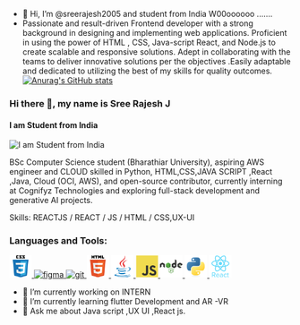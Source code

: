 - 👋 Hi, I’m @sreerajesh2005 and student from India W00oooooo .......
- Passionate and result-driven Frontend developer with a strong background in designing and implementing web
applications. Proficient in using the power of HTML , CSS, Java-script React, and Node.js to create scalable and
responsive solutions. Adept in collaborating with the teams to deliver innovative solutions per the objectives .Easily
adaptable and dedicated to utilizing the best of my skills for quality outcomes.
[![Anurag's GitHub stats](https://github-readme-stats.vercel.app/api?username=sreerajesh2005)](https://github.com/anuraghazra/github-readme-stats)
### Hi there 👋, my name is Sree Rajesh J
#### I am Student from India
![I am Student from India](https://i.pinimg.com/564x/d3/36/39/d33639a83730a644e874fcd9e82925c3.jpg)

BSc Computer Science student (Bharathiar University), aspiring AWS engineer and CLOUD  skilled in Python, HTML,CSS,JAVA SCRIPT ,React ,Java, Cloud (OCI, AWS), and open-source contributor, currently interning at Cognifyz Technologies and exploring full-stack development and generative AI projects.








Skills: REACTJS / REACT / JS / HTML / CSS,UX-UI
<h3 align="left">Languages and Tools:</h3>
<p align="left"> <a href="https://www.w3schools.com/css/" target="_blank" rel="noreferrer"> <img src="https://raw.githubusercontent.com/devicons/devicon/master/icons/css3/css3-original-wordmark.svg" alt="css3" width="40" height="40"/> </a> <a href="https://www.figma.com/" target="_blank" rel="noreferrer"> <img src="https://www.vectorlogo.zone/logos/figma/figma-icon.svg" alt="figma" width="40" height="40"/> </a> <a href="https://git-scm.com/" target="_blank" rel="noreferrer"> <img src="https://www.vectorlogo.zone/logos/git-scm/git-scm-icon.svg" alt="git" width="40" height="40"/> </a> <a href="https://www.w3.org/html/" target="_blank" rel="noreferrer"> <img src="https://raw.githubusercontent.com/devicons/devicon/master/icons/html5/html5-original-wordmark.svg" alt="html5" width="40" height="40"/> </a> <a href="https://www.java.com" target="_blank" rel="noreferrer"> <img src="https://raw.githubusercontent.com/devicons/devicon/master/icons/java/java-original.svg" alt="java" width="40" height="40"/> </a> <a href="https://developer.mozilla.org/en-US/docs/Web/JavaScript" target="_blank" rel="noreferrer"> <img src="https://raw.githubusercontent.com/devicons/devicon/master/icons/javascript/javascript-original.svg" alt="javascript" width="40" height="40"/> </a> <a href="https://nodejs.org" target="_blank" rel="noreferrer"> <img src="https://raw.githubusercontent.com/devicons/devicon/master/icons/nodejs/nodejs-original-wordmark.svg" alt="nodejs" width="40" height="40"/> </a> <a href="https://www.python.org" target="_blank" rel="noreferrer"> <img src="https://raw.githubusercontent.com/devicons/devicon/master/icons/python/python-original.svg" alt="python" width="40" height="40"/> </a> <a href="https://reactjs.org/" target="_blank" rel="noreferrer"> <img src="https://raw.githubusercontent.com/devicons/devicon/master/icons/react/react-original-wordmark.svg" alt="react" width="40" height="40"/> </a> </p>

- 🔭 I’m currently working on INTERN  
- 🌱 I’m currently learning flutter Development and AR -VR 
- 💬 Ask me about Java script ,UX UI ,React js. 






